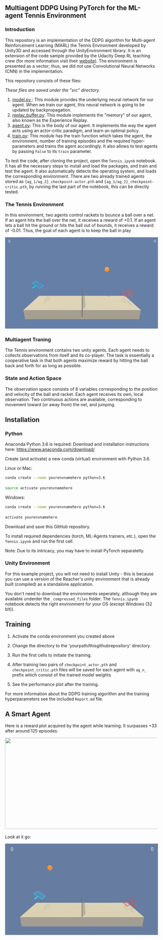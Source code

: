 ## Multiagent DDPG Using PyTorch for the ML-agent Tennis Environment

### Introduction
This repository is an implementation of the DDPG algorithm for Multi-agent Reinforcement Learning (MARL) the Tennis Environment developed by Unity3D and accessed through the UnityEnvironment library. It is an extension of the code sample provided by the Udacity Deep RL teaching crew (for more information visit their [website](https://www.udacity.com/course/deep-reinforcement-learning-nanodegree--nd893)). The environment is presented as a vector; thus, we did not use Convolutional Neural Networks (CNN) in the implementation.

This repository consists of these files:

*These files are saved under the "src" directory.*
1. <ins> model.py </ins>: This module provides the underlying neural network for our agent. When we train our agent, this neural network is going to be updated by backpropagation.
2. <ins>replay_buffer.py</ins>: This module implements the "memory" of our agent, also known as the Experience Replay.
3. <ins>agent.py</ins>: This is the body of our agent. It implements the way the agent acts using an actor-critic paradigm, and learn an optimal policy.
4. <ins>train.py</ins>: This module has the train function which takes the agent, the environment, number of training episodes and the required hyper-parameters and trains the agent accordingly. It also allows to test agents by passing `False` to its `train` parameter.

To test the code, after cloning the project, open the `Tennis.ipynb` notebook. It has all the necessary steps to install and load the packages, and train and test the agent. It also automatically detects the operating system, and loads the corresponding environment. There are two already trained agents stored as `{ag_1/ag_2}_checkpoint-actor.pth` and `{ag_1/ag_2}_checkpoint-critic.pth`, by running the last part of the notebook, this can be directly tested.

### The Tennis Environment
In this environment, two agents control rackets to bounce a ball over a net. If an agent hits the ball over the net, it receives a reward of +0.1. If an agent lets a ball hit the ground or hits the ball out of bounds, it receives a reward of -0.01. Thus, the goal of each agent is to keep the ball in play

<p align="center">
    <img src="https://github.com/FredAmouzgar/Multiagent_DDPG_PyTorch_Tennis/raw/master/images/Tennis.jpeg" width="600" height="300">
</p>
    
### Multiagent Traning
The Tennis environment contains two unity agents. Each agent needs to collects observations from itself and its co-player. The task is essentially a cooperative task in that both agents maximize reward by hitting the ball back and forth for as long as possible.

### State and Action Space
The observation space consists of 8 variables corresponding to the position and velocity of the ball and racket. Each agent receives its own, local observation. Two continuous actions are available, corresponding to movement toward (or away from) the net, and jumping.

## Installation

### Python
Anaconda Python 3.6 is required: Download and installation instructions here: https://www.anaconda.com/download/

Create (and activate) a new conda (virtual) environment with Python 3.6.

Linux or Mac:

```bash
conda create --name yourenvnamehere python=3.6

source activate yourenvnamehere
```
Windows:
```bash
conda create --name yourenvnamehere python=3.6

activate yourenvnamehere
```
Download and save this GitHub repository.

To install required dependencies (torch, ML-Agents trainers, etc.), open the `Tennis.ipynb` and run the first cell.

Note: Due to its intricacy, you may have to install PyTorch separatetly.

### Unity Environment
For this example project, you will not need to install Unity - this is because you can use a version of the Reacher's unity environment that is already built (compiled) as a standalone application.

You don't need to download the environments seperately, although they are available underder the `_compressed_files` folder. The `Tennis.ipynb` notebook detects the right environment for your OS (except Windows (32 bit)).

## Training
1. Activate the conda environment you created above

2. Change the directory to the 'yourpath/thisgithubrepository' directory.

3. Run the first cells to initiate the training.

4. After training two pairs of `checkpoint_actor.pth` and `checkpoint_critic.pth` files will be saved for each agent with `ag_n_` prefix which consist of the trained model weights

5. See the performance plot after the training.

For more information about the DDPG training algorithm and the training hyperparameters see the included `Report.md` file.

## A Smart Agent
Here is a reward plot acquired by the agent while learning. It surpasses +33 after around 125 episodes.
<p align="center">
    <img src="" width="600" height="300">
</p>

Look at it go:

<p align="center">
    <img src="https://github.com/FredAmouzgar/Multiagent_DDPG_PyTorch_Tennis/raw/master/images/Tennis.gif" width="600" height="300">
</p>